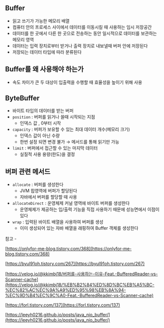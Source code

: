 ## Buffer

- 읽고 쓰기가 가능한 메모리 배열
- 컴퓨터 안의 프로세스 사이에서 데이터를 이동시킬 때 사용하는 임시 저장공간
- 데이터를 한 곳에서 다른 한 곳으로 전송하는 동안 일시적으로 데이터를 보관하는 메모리 영역
- 데이터는 입력 장치로부터 받거나 출력 장치로 내보낼때 버퍼 안에 저장된다
- 저장되는 데이터 타입에 따라 분류된다

## Buffer를 왜 사용해야 하는가

- 속도 차이가 큰 두 대상이 입출력을 수행할 때 효율성을 높이기 위해 사용

## ByteBuffer

- 바이트 타입의 데이터를 받는 버퍼
- `position` : 버퍼를 읽거나 쓸때 시작되는 지점
    - 인덱스 값 , 0부터 시작
- `capacity` : 버퍼가 보유할 수 있는 최대 데이터 개수(메모리 크기)
    - 인덱스 값이 아닌 수량
    - 한번 설정 되면 변경 불가 → 메서드를 통해 읽기만 가능
- `limit` : 버퍼에서 접근할 수 있는 마지막 데이터
    - 실질적 사용 용량(한도)을 결정
    

## 버퍼 관련 메서드

- `allocate` : 버퍼를 생성한다
    - JVM 힙영역에 버퍼가 할당된다
    - 자바에서 버퍼를 할당할 때 사용
- `allocateDirect` : 운영체제 커널 영역에 바이트 버퍼를 생성한다
    - 운영체제가 제공하는 입/출력 기능을 직접 사용하기 때문에 성능면에서 이점이 있다
- `wrap` : 입력된 바이트 배열을 사용하여 버퍼를 생성
    - 이미 생성되어 있는 자바 배열을 래핑하여 Buffer 객체를 생성한다

참고 - 

[https://onlyfor-me-blog.tistory.com/368](https://onlyfor-me-blog.tistory.com/368)

[https://byul91oh.tistory.com/267](https://byul91oh.tistory.com/267)

[https://velog.io/@kkimbj18/버퍼를-사용하는-이유-Feat.-BufferedReader-vs-Scanner-cache](https://velog.io/@kkimbj18/%EB%B2%84%ED%8D%BC%EB%A5%BC-%EC%82%AC%EC%9A%A9%ED%95%98%EB%8A%94-%EC%9D%B4%EC%9C%A0-Feat.-BufferedReader-vs-Scanner-cache)

[https://forl.tistory.com/137](https://forl.tistory.com/137)

[https://leeyh0216.github.io/posts/java_nio_buffer/](https://leeyh0216.github.io/posts/java_nio_buffer/)